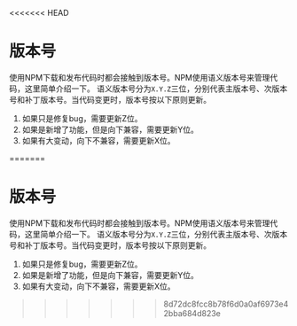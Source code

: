 <<<<<<< HEAD
# 版本号
使用NPM下载和发布代码时都会接触到版本号。NPM使用语义版本号来管理代码，这里简单介绍一下。
语义版本号分为`X.Y.Z`三位，分别代表主版本号、次版本号和补丁版本号。当代码变更时，版本号按以下原则更新。

1. 如果只是修复bug，需要更新Z位。
2. 如果是新增了功能，但是向下兼容，需要更新Y位。
3. 如果有大变动，向下不兼容，需要更新X位。



=======
# 版本号
使用NPM下载和发布代码时都会接触到版本号。NPM使用语义版本号来管理代码，这里简单介绍一下。
语义版本号分为`X.Y.Z`三位，分别代表主版本号、次版本号和补丁版本号。当代码变更时，版本号按以下原则更新。

1. 如果只是修复bug，需要更新Z位。
2. 如果是新增了功能，但是向下兼容，需要更新Y位。
3. 如果有大变动，向下不兼容，需要更新X位。



>>>>>>> 8d72dc8fcc8b78f6d0a0af6973e42bba684d823e
